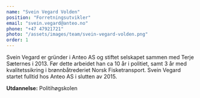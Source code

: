 ```yaml
---
name: "Svein Vegard Volden"
position: "Forretningsutvikler"
email: "svein.vegard@anteo.no"
phone: "+47 47921721"
photo: "/assets/images/team/svein-vegard-volden.png"
order: 1
---
```


Svein Vegard er gründer i Anteo AS og stiftet selskapet sammen med Terje Sæternes i 2013. Før dette arbeidet han ca 10 år i politiet, samt 3 år med kvalitetssikring i brønnbåtrederiet Norsk Fisketransport. Svein Vegard startet fulltid hos Anteo AS i slutten av 2015.

**Utdannelse:** Politihøgskolen